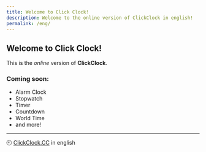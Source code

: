 ```yaml
---
title: Welcome to Click Clock!
description: Welcome to the online version of ClickClock in english!
permalink: /eng/
---
```


## Welcome to Click Clock!

This is the *online* version of **ClickClock**.

### Coming soon:

- Alarm Clock
- Stopwatch
- Timer
- Countdown
- World Time
- and more!

---

🕘 [ClickClock.CC](https://ww.clickclock.cc/) in english

